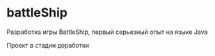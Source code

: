 # battleShip
Разработка игры BattleShip, первый серьезный опыт на языке Java

Проект в стадии доработки
